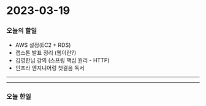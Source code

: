 2023-03-19
==========

### 오늘의 할일
* AWS 설정(EC2 + RDS)
* 캡스톤 발표 정리 (웹이란?)
* 김영한님 강의 (스프링 핵심 원리 - HTTP)
* 인프라 엔지니어링 첫걸음 독서
<hr/>
<hr/>

### 오늘 한일